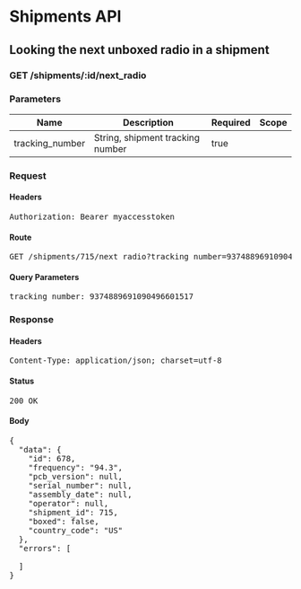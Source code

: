 # Shipments API

## Looking the next unboxed radio in a shipment

### GET /shipments/:id/next_radio

### Parameters

| Name | Description | Required | Scope |
|------|-------------|----------|-------|
| tracking_number | String, shipment tracking number | true |  |

### Request

#### Headers

<pre>Authorization: Bearer myaccesstoken</pre>

#### Route

<pre>GET /shipments/715/next_radio?tracking_number=9374889691090496601517</pre>

#### Query Parameters

<pre>tracking_number: 9374889691090496601517</pre>

### Response

#### Headers

<pre>Content-Type: application/json; charset=utf-8</pre>

#### Status

<pre>200 OK</pre>

#### Body

<pre>{
  "data": {
    "id": 678,
    "frequency": "94.3",
    "pcb_version": null,
    "serial_number": null,
    "assembly_date": null,
    "operator": null,
    "shipment_id": 715,
    "boxed": false,
    "country_code": "US"
  },
  "errors": [

  ]
}</pre>
